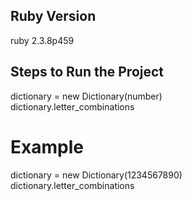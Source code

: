 ## Ruby Version
ruby 2.3.8p459

## Steps to Run the Project
dictionary = new Dictionary(number) <br />
dictionary.letter_combinations

# Example
dictionary = new Dictionary(1234567890)<br/>
dictionary.letter_combinations
